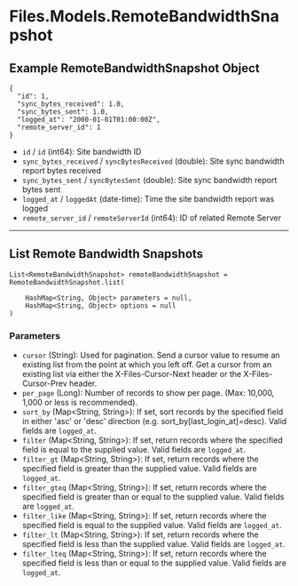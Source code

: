 # Files.Models.RemoteBandwidthSnapshot

## Example RemoteBandwidthSnapshot Object

```
{
  "id": 1,
  "sync_bytes_received": 1.0,
  "sync_bytes_sent": 1.0,
  "logged_at": "2000-01-01T01:00:00Z",
  "remote_server_id": 1
}
```

* `id` / `id`  (int64): Site bandwidth ID
* `sync_bytes_received` / `syncBytesReceived`  (double): Site sync bandwidth report bytes received
* `sync_bytes_sent` / `syncBytesSent`  (double): Site sync bandwidth report bytes sent
* `logged_at` / `loggedAt`  (date-time): Time the site bandwidth report was logged
* `remote_server_id` / `remoteServerId`  (int64): ID of related Remote Server


---

## List Remote Bandwidth Snapshots

```
List<RemoteBandwidthSnapshot> remoteBandwidthSnapshot = RemoteBandwidthSnapshot.list(
    
    HashMap<String, Object> parameters = null,
    HashMap<String, Object> options = null
)
```

### Parameters

* `cursor` (String): Used for pagination.  Send a cursor value to resume an existing list from the point at which you left off.  Get a cursor from an existing list via either the X-Files-Cursor-Next header or the X-Files-Cursor-Prev header.
* `per_page` (Long): Number of records to show per page.  (Max: 10,000, 1,000 or less is recommended).
* `sort_by` (Map<String, String>): If set, sort records by the specified field in either 'asc' or 'desc' direction (e.g. sort_by[last_login_at]=desc). Valid fields are `logged_at`.
* `filter` (Map<String, String>): If set, return records where the specified field is equal to the supplied value. Valid fields are `logged_at`.
* `filter_gt` (Map<String, String>): If set, return records where the specified field is greater than the supplied value. Valid fields are `logged_at`.
* `filter_gteq` (Map<String, String>): If set, return records where the specified field is greater than or equal to the supplied value. Valid fields are `logged_at`.
* `filter_like` (Map<String, String>): If set, return records where the specified field is equal to the supplied value. Valid fields are `logged_at`.
* `filter_lt` (Map<String, String>): If set, return records where the specified field is less than the supplied value. Valid fields are `logged_at`.
* `filter_lteq` (Map<String, String>): If set, return records where the specified field is less than or equal to the supplied value. Valid fields are `logged_at`.
